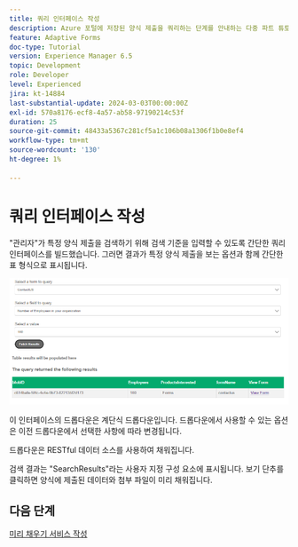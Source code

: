 ```yaml
---
title: 쿼리 인터페이스 작성
description: Azure 포털에 저장된 양식 제출을 쿼리하는 단계를 안내하는 다중 파트 튜토리얼입니다.
feature: Adaptive Forms
doc-type: Tutorial
version: Experience Manager 6.5
topic: Development
role: Developer
level: Experienced
jira: kt-14884
last-substantial-update: 2024-03-03T00:00:00Z
exl-id: 570a8176-ecf8-4a57-ab58-97190214c53f
duration: 25
source-git-commit: 48433a5367c281cf5a1c106b08a1306f1b0e8ef4
workflow-type: tm+mt
source-wordcount: '130'
ht-degree: 1%

---
```


# 쿼리 인터페이스 작성

&quot;관리자&quot;가 특정 양식 제출을 검색하기 위해 검색 기준을 입력할 수 있도록 간단한 쿼리 인터페이스를 빌드했습니다. 그러면 결과가 특정 양식 제출을 보는 옵션과 함께 간단한 표 형식으로 표시됩니다.

![쿼리 제출](assets/query-submissions.png)

이 인터페이스의 드롭다운은 계단식 드롭다운입니다. 드롭다운에서 사용할 수 있는 옵션은 이전 드롭다운에서 선택한 사항에 따라 변경됩니다.

드롭다운은 RESTful 데이터 소스를 사용하여 채워집니다.

검색 결과는 &quot;SearchResults&quot;라는 사용자 지정 구성 요소에 표시됩니다. 보기 단추를 클릭하면 양식에 제출된 데이터와 첨부 파일이 미리 채워집니다.

## 다음 단계

[미리 채우기 서비스 작성](./part4.md)
